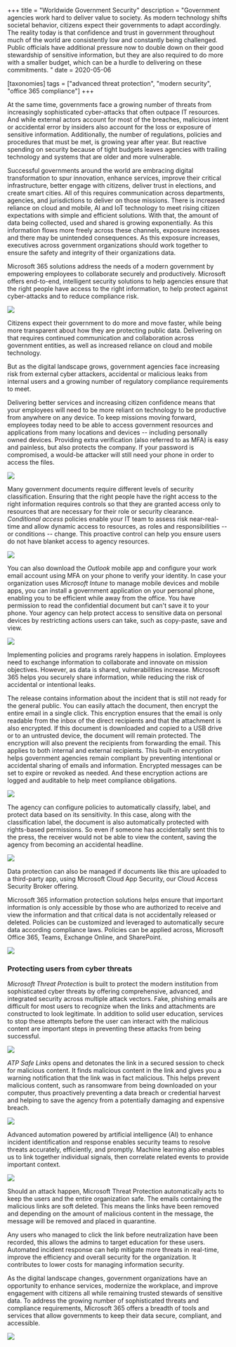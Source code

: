 +++
title = "Worldwide Government Security"
description = "Government agencies work hard to deliver value to society. As modern technology shifts societal behavior, citizens expect their governments to adapt accordingly. The reality today is that confidence and trust in government throughout much of the world are consistently low and constantly being challenged. Public officials have additional pressure now to double down on their good stewardship of sensitive information, but they are also required to do more with a smaller budget, which can be a hurdle to delivering on these commitments. "
date = 2020-05-06

[taxonomies]
tags = ["advanced threat protection", "modern security", "office 365 compliance"]
+++

At the same time, governments face a growing number of threats from
increasingly sophisticated cyber-attacks that often outpace IT
resources. And while external actors account for most of the breaches,
malicious intent or accidental error by insiders also account for the
loss or exposure of sensitive information. Additionally, the number of
regulations, policies and procedures that must be met, is growing year
after year. But reactive spending on security because of tight budgets
leaves agencies with trailing technology and systems that are older and
more vulnerable.

Successful governments around the world are embracing digital
transformation to spur innovation, enhance services, improve their
critical infrastructure, better engage with citizens, deliver trust in
elections, and create smart cities. All of this requires communication
across departments, agencies, and jurisdictions to deliver on those
missions. There is increased reliance on cloud and mobile, AI and IoT
technology to meet rising citizen expectations with simple and efficient
solutions. With that, the amount of data being collected, used and
shared is growing exponentially. As this information flows more freely
across these channels, exposure increases and there may be unintended
consequences. As this exposure increases, executives across government
organizations should work together to ensure the safety and integrity of
their organizations data.

Microsoft 365 solutions address the needs of a modern government by
empowering employees to collaborate securely and productively. Microsoft
offers end-to-end, intelligent security solutions to help agencies
ensure that the right people have access to the right information, to
help protect against cyber-attacks and to reduce compliance risk.

![](https://o365hq.com/images/740.png)

Citizens expect their government to do more and move faster, while being
more transparent about how they are protecting public data. Delivering
on that requires continued communication and collaboration across
government entities, as well as increased reliance on cloud and mobile
technology.

But as the digital landscape grows, government agencies face increasing
risk from external cyber attackers, accidental or malicious leaks from
internal users and a growing number of regulatory compliance
requirements to meet.

Delivering better services and increasing citizen confidence means that
your employees will need to be more reliant on technology to be
productive from anywhere on any device. To keep missions moving forward,
employees today need to be able to access government resources and
applications from many locations and devices -- including personally
owned devices. Providing extra verification (also referred to as
MFA) is easy and painless, but also protects the company. If
your password is compromised, a would-be attacker will still need your
phone in order to access the files.

![](https://o365hq.com/images/737.png)

Many government documents require different levels of security
classification. Ensuring that the right people have the right access to
the right information requires controls so that they are granted access
only to resources that are necessary for their role or security
clearance. *Conditional access* policies enable your IT team to assess
risk near-real-time and allow dynamic access to resources, as roles and
responsibilities -- or conditions -- change. This proactive control can
help you ensure users do not have blanket access to agency resources.

![](https://o365hq.com/images/738.png)

You can also download the *Outlook* mobile app and configure your work
email account using MFA on your phone to verify your identity.
In case your organization uses *Microsoft Intune* to manage mobile
devices and mobile apps, you can install a government application on
your personal phone, enabling you to be efficient while away from the
office. You have permission to read the confidential document but can't
save it to your phone. Your agency can help protect access to sensitive
data on personal devices by restricting actions users can take, such as
copy-paste, save and view.

![](https://o365hq.com/images/739.png)

Implementing policies and programs rarely happens in isolation.
Employees need to exchange information to collaborate and innovate on
mission objectives. However, as data is shared, vulnerabilities
increase. Microsoft 365 helps you securely share information, while
reducing the risk of accidental or intentional leaks.

The release contains information about the incident that is still not
ready for the general public. You can easily attach the document, then
encrypt the entire email in a single click. This encryption ensures that
the email is only readable from the inbox of the direct recipients and
that the attachment is also encrypted. If this document is downloaded
and copied to a USB drive or to an untrusted device, the
document will remain protected. The encryption will also prevent the
recipients from forwarding the email. This applies to both internal and
external recipients. This built-in encryption helps government agencies
remain compliant by preventing intentional or accidental sharing of
emails and information. Encrypted messages can be set to expire or
revoked as needed. And these encryption actions are logged and auditable
to help meet compliance obligations.

![](https://o365hq.com/images/741.png)

The agency can configure policies to automatically classify, label, and
protect data based on its sensitivity. In this case, along with the
classification label, the document is also automatically protected with
rights-based permissions. So even if someone has accidentally sent this
to the press, the receiver would not be able to view the content, saving
the agency from becoming an accidental headline.

![](https://o365hq.com/images/742.png)

Data protection can also be managed if documents like this are uploaded
to a third-party app, using Microsoft Cloud App Security, our Cloud
Access Security Broker offering.

Microsoft 365 information protection solutions helps ensure that
important information is only accessible by those who are authorized to
receive and view the information and that critical data is not
accidentally released or deleted. Policies can be customized and
leveraged to automatically secure data according compliance laws.
Policies can be applied across, Microsoft Office 365, Teams, Exchange
Online, and SharePoint.

![](https://o365hq.com/images/743.png)

### Protecting users from cyber threats

*Microsoft Threat Protection* is built to protect the modern institution
from sophisticated cyber threats by offering comprehensive, advanced,
and integrated security across multiple attack vectors. Fake, phishing
emails are difficult for most users to recognize when the links and
attachments are constructed to look legitimate. In addition to solid
user education, services to stop these attempts before the user can
interact with the malicious content are important steps in preventing
these attacks from being successful.

![](https://o365hq.com/images/744.png)

*ATP Safe Links* opens and detonates the link in a secured
session to check for malicious content. It finds malicious content in
the link and gives you a warning notification that the link was in fact
malicious. This helps prevent malicious content, such as ransomware from
being downloaded on your computer, thus proactively preventing a data
breach or credential harvest and helping to save the agency from a
potentially damaging and expensive breach.

![](https://o365hq.com/images/745.png)

Advanced automation powered by artificial intelligence (AI) to enhance
incident identification and response enables security teams to resolve
threats accurately, efficiently, and promptly. Machine learning also
enables us to link together individual signals, then correlate related
events to provide important context.

![](https://o365hq.com/images/746.png)

Should an attack happen, Microsoft Threat Protection automatically acts
to keep the users and the entire organization safe. The emails
containing the malicious links are soft deleted. This means the links
have been removed and depending on the amount of malicious content in
the message, the message will be removed and placed in quarantine.

Any users who managed to click the link before neutralization have been
recorded, this allows the admins to target education for these users.\
Automated incident response can help mitigate more threats in real-time,
improve the efficiency and overall security for the organization. It
contributes to lower costs for managing information security.

As the digital landscape changes, government organizations have an
opportunity to enhance services, modernize the workplace, and improve
engagement with citizens all while remaining trusted stewards of
sensitive data. To address the growing number of sophisticated threats
and compliance requirements, Microsoft 365 offers a breadth of tools and
services that allow governments to keep their data secure, compliant,
and accessible.

![](https://o365hq.com/images/747.png)